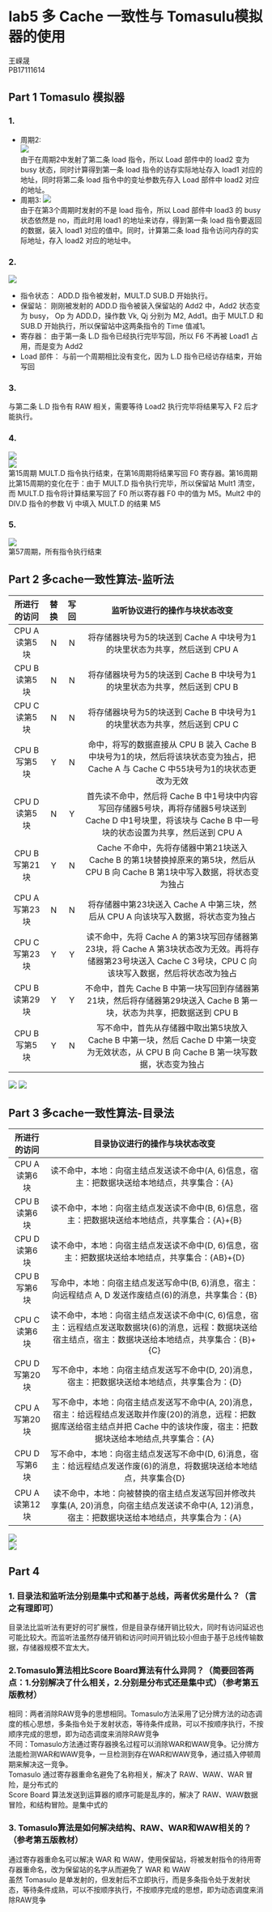 # lab5 多 Cache 一致性与 Tomasulu模拟器的使用
王嵘晟  
PB17111614
## Part 1 Tomasulo 模拟器
### 1.
- 周期2:  
![](1.png)  
由于在周期2中发射了第二条 load 指令，所以 Load 部件中的 load2 变为 busy 状态，同时计算得到第一条 load 指令的访存实际地址存入 load1 对应的地址，同时将第二条 load 指令中的变址参数先存入 Load 部件中 load2 对应的地址。
- 周期3:
![](2.png)  
由于在第3个周期时发射的不是 load 指令，所以 Load 部件中 load3 的 busy 状态依然是 no，而此时用 load1 的地址来访存，得到第一条 load 指令要返回的数据，装入 load1 对应的值中。同时，计算第二条 load 指令访问内存的实际地址，存入 load2 对应的地址中。
### 2.
![](3.png)
- 指令状态： ADD.D 指令被发射，MULT.D SUB.D 开始执行。
- 保留站： 刚刚被发射的 ADD.D 指令被装入保留站的 Add2 中，Add2 状态变为 busy， Op 为 ADD.D，操作数 Vk, Qj 分别为 M2, Add1。由于 MULT.D 和 SUB.D 开始执行，所以保留站中这两条指令的 Time 值减1。
- 寄存器： 由于第一条 L.D 指令已经执行完毕写回，所以 F6 不再被 Load1 占用，而是变为 Add2
- Load 部件： 与前一个周期相比没有变化，因为 L.D 指令已经访存结束，开始写回
### 3.
与第二条 L.D 指令有 RAW 相关，需要等待 Load2 执行完毕将结果写入 F2 后才能执行。
### 4.
![](4.png)  
![](5.png)  
第15周期 MULT.D 指令执行结束，在第16周期将结果写回 F0 寄存器。第16周期比第15周期的变化在于：由于 MULT.D 指令执行完毕，所以保留站 Mult1 清空，而 MULT.D 指令将计算结果写回了 F0 所以寄存器 F0 中的值为 M5。Mult2 中的 DIV.D 指令的参数 Vj 中填入 MULT.D 的结果 M5
### 5.
![](6.png)  
第57周期，所有指令执行结束
## Part 2 多cache一致性算法-监听法
| 所进行的访问 | 替换 | 写回 | 监听协议进行的操作与块状态改变 |
| :---------: | :--:| :--: | :--------------------------: |
| CPU A 读第5块| N | N | 将存储器块号为5的块送到 Cache A 中块号为1的块里状态为共享，然后送到 CPU A |
| CPU B 读第5块| N | N | 将存储器块号为5的块送到 Cache B 中块号为1的块里状态为共享，然后送到 CPU B |
| CPU C 读第5块| N | N | 将存储器块号为5的块送到 Cache B 中块号为1的块里状态为共享，然后送到 CPU C |
| CPU B 写第5块| Y | N | 命中，将写的数据直接从 CPU B 装入 Cache B 中块号为1的块，然后将该块状态变为独占，把 Cache A 与 Cache C 中55块号为1的块状态更改为无效 |
| CPU D 读第5块| N | Y | 首先读不命中，然后将 Cache B 中1号块中内容写回存储器5号块，再将存储器5号块送到 Cache D 中1号块里，将该块与 Cache B 中一号块的状态设置为共享，然后送到 CPU A |
| CPU B 写第21块| Y | N | Cache 不命中，先将存储器中第21块送入 Cache B 的第1块替换掉原来的第5块，然后从 CPU B 向 Cache B 第1块中写入数据，将状态变为独占 |
| CPU A 写第23块| N | N | 将存储器中第23块送入 Cache A 中第三块，然后从 CPU A 向该块写入数据，将状态变为独占 |
| CPU C 写第23块| Y | Y | 读不命中，先将 Cache A 的第3块写回存储器第23块，将 Cache A 第3块状态改为无效。再将存储器第23号块送入 Cache C 3号块，CPU C 向该块写入数据，然后将状态改为独占 |
| CPU B 读第29块| Y | Y | 不命中，首先 Cache B 中第一块写回到存储器第21块，然后将存储器第29块送入 Cache B 第一块，状态为共享，把数据送到 CPU B |
| CPU B 写第5块| Y | N | 写不命中，首先从存储器中取出第5块放入 Cache B 中第一块，然后 Cache D 中第一块变为无效状态，从 CPU B 向 Cache B 第一块写数据，状态变为独占

![](7.png)
![](8.png)  
## Part 3 多cache一致性算法-目录法
| 所进行的访问 | 目录协议进行的操作与块状态改变 |
| :---------: | :--------------------------: |
| CPU A 读第6块 | 读不命中，本地：向宿主结点发送读不命中(A, 6)信息，宿主：把数据块送给本地结点，共享集合：{A} |
| CPU B 读第6块 | 读不命中，本地：向宿主结点发送读不命中(B, 6)信息，宿主：把数据块送给本地结点，共享集合：{A}+{B} |
| CPU D 读第6块 | 读不命中，本地：向宿主结点发送读不命中(D, 6)信息，宿主：把数据块送给本地结点，共享集合：{AB}+{D} |
| CPU B 写第6块 | 写命中，本地：向宿主结点发送写命中(B, 6)消息，宿主：向远程结点 A, D 发送作废结点(6)的消息，共享集合：{B} |
| CPU C 读第6块 | 读不命中，本地：向宿主结点发送读不命中(C, 6)信息，宿主：远程结点发送取数据块(6)的消息，远程：数据块送给宿主结点，宿主：数据块送给本地结点，共享集合：{B}+{C} |
| CPU D 写第20块 | 写不命中，本地：向宿主结点发送写不命中(D, 20)消息，宿主：把数据块送给本地结点，共享集合为：{D} |
| CPU A 写第20块 | 写不命中，本地：向宿主结点发送写不命中(A, 20)消息，宿主：给远程结点发送取并作废(20)的消息，远程：把数据库送给宿主结点并把 Cache 中的该块作废，宿主：把数据块送给本地结点,共享集合：{A} |
| CPU D 写第6块 | 写不命中，本地：向宿主结点发送写不命中(D, 6)消息，宿主：给远程结点发送作废(6)的消息，将数据块送给本地结点，共享集合{D} |
| CPU A 读第12块 | 读不命中，本地：向被替换的宿主结点发送写回并修改共享集(A, 20)消息，向宿主结点发送读不命中(A, 12)消息，宿主：把数据块送给本地结点，共享集合为：{A} |

![](9.png)  
![](10.png)
## Part 4
### 1. 目录法和监听法分别是集中式和基于总线，两者优劣是什么？（言之有理即可）
目录法比监听法有更好的可扩展性，但是目录存储开销比较大，同时有访问延迟也可能比较大。而监听法虽然存储开销和访问时间开销比较小但由于基于总线传输数据，存储器规模不宜太大。
### 2.Tomasulo算法相比Score Board算法有什么异同？（简要回答两点：1.分别解决了什么相关，2.分别是分布式还是集中式）（参考第五版教材）
相同：两者消除RAW竞争的思想相同。Tomasulo方法采用了记分牌方法的动态调度的核心思想，多条指令处于发射状态，等待条件成熟，可以不按顺序执行，不按顺序完成的思想，即为动态调度来消除RAW竞争  
不同：Tomasulo方法通过寄存器换名过程可以消除WAR和WAW竞争。记分牌方法能检测WAR和WAW竞争，一旦检测到存在WAR和WAW竞争，通过插入停顿周期来解决这一竞争。  
Tomasulo 通过寄存器重命名避免了名称相关，解决了 RAW、WAW、WAR 冒险，是分布式的  
Score Board 算法发送到运算器的顺序可能是乱序的，解决了 RAW、WAW数据冒险，和结构冒险。是集中式的
### 3. Tomasulo算法是如何解决结构、RAW、WAR和WAW相关的？（参考第五版教材）
通过寄存器重命名可以解决 WAR 和 WAW，使用保留站，将被发射指令的待用寄存器重命名，改为保留站的名字从而避免了 WAR 和 WAW  
虽然 Tomasulo 是单发射的，但发射后不立即执行，而是多条指令处于发射状态，等待条件成熟，可以不按顺序执行，不按顺序完成的思想，即为动态调度来消除RAW竞争